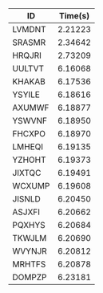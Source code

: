 |ID|Time(s)|
|-|-|
|LVMDNT|2.21223|
|SRASMR|2.34642|
|HRQJRI|2.73209|
|UULTVT|6.16068|
|KHAKAB|6.17536|
|YSYILE|6.18616|
|AXUMWF|6.18877|
|YSWVNF|6.18950|
|FHCXPO|6.18970|
|LMHEQI|6.19135|
|YZHOHT|6.19373|
|JIXTQC|6.19491|
|WCXUMP|6.19608|
|JISNLD|6.20450|
|ASJXFI|6.20662|
|PQXHYS|6.20684|
|TKWJLM|6.20690|
|WVYNJR|6.20812|
|MRHTFS|6.20878|
|DOMPZP|6.23181|

